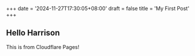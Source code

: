 +++
date = '2024-11-27T17:30:05+08:00'
draft = false
title = 'My First Post'
+++

## Hello Harrison
This is from Cloudflare Pages!
